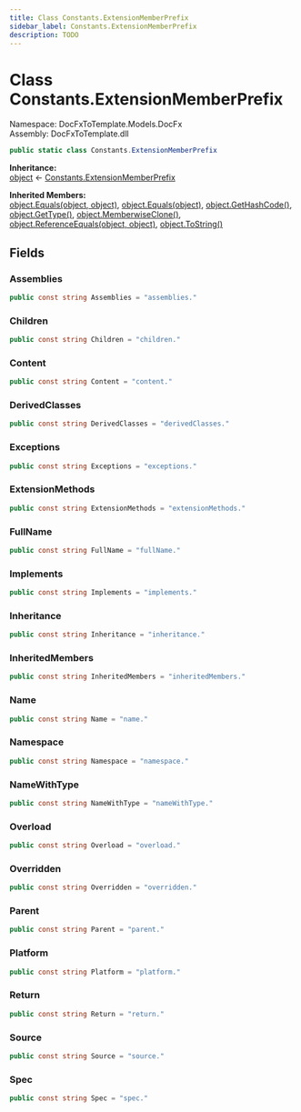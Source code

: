 ```yaml
---
title: Class Constants.ExtensionMemberPrefix
sidebar_label: Constants.ExtensionMemberPrefix
description: TODO
---
```


# Class Constants.ExtensionMemberPrefix
Namespace: DocFxToTemplate.Models.DocFx   
Assembly: DocFxToTemplate.dll
    
   

```csharp title="T:\Projekty\DocFxToTemplate\src\DocFxToTemplate\Models\DocFx\Constants.cs#78" 
public static class Constants.ExtensionMemberPrefix
```

**Inheritance:**   
[object](https://learn.microsoft.com/dotnet/api/system.object) &lt;- 
[Constants.ExtensionMemberPrefix](../DocFxToTemplate.Models.DocFx/Constants.ExtensionMemberPrefix)   

**Inherited Members:**   
[object.Equals(object, object)](https://learn.microsoft.com/dotnet/api/system.object.equals#system-object-equals(system-object-system-object)), [object.Equals(object)](https://learn.microsoft.com/dotnet/api/system.object.equals#system-object-equals(system-object)), [object.GetHashCode()](https://learn.microsoft.com/dotnet/api/system.object.gethashcode), [object.GetType()](https://learn.microsoft.com/dotnet/api/system.object.gettype), [object.MemberwiseClone()](https://learn.microsoft.com/dotnet/api/system.object.memberwiseclone), [object.ReferenceEquals(object, object)](https://learn.microsoft.com/dotnet/api/system.object.referenceequals), [object.ToString()](https://learn.microsoft.com/dotnet/api/system.object.tostring)   

   

   

## Fields
### Assemblies
   
```csharp title="T:\Projekty\DocFxToTemplate\src\DocFxToTemplate\Models\DocFx\Constants.cs#89"
public const string Assemblies = "assemblies."
```
### Children
   
```csharp title="T:\Projekty\DocFxToTemplate\src\DocFxToTemplate\Models\DocFx\Constants.cs#86"
public const string Children = "children."
```
### Content
   
```csharp title="T:\Projekty\DocFxToTemplate\src\DocFxToTemplate\Models\DocFx\Constants.cs#84"
public const string Content = "content."
```
### DerivedClasses
   
```csharp title="T:\Projekty\DocFxToTemplate\src\DocFxToTemplate\Models\DocFx\Constants.cs#93"
public const string DerivedClasses = "derivedClasses."
```
### Exceptions
   
```csharp title="T:\Projekty\DocFxToTemplate\src\DocFxToTemplate\Models\DocFx\Constants.cs#91"
public const string Exceptions = "exceptions."
```
### ExtensionMethods
   
```csharp title="T:\Projekty\DocFxToTemplate\src\DocFxToTemplate\Models\DocFx\Constants.cs#96"
public const string ExtensionMethods = "extensionMethods."
```
### FullName
   
```csharp title="T:\Projekty\DocFxToTemplate\src\DocFxToTemplate\Models\DocFx\Constants.cs#81"
public const string FullName = "fullName."
```
### Implements
   
```csharp title="T:\Projekty\DocFxToTemplate\src\DocFxToTemplate\Models\DocFx\Constants.cs#94"
public const string Implements = "implements."
```
### Inheritance
   
```csharp title="T:\Projekty\DocFxToTemplate\src\DocFxToTemplate\Models\DocFx\Constants.cs#92"
public const string Inheritance = "inheritance."
```
### InheritedMembers
   
```csharp title="T:\Projekty\DocFxToTemplate\src\DocFxToTemplate\Models\DocFx\Constants.cs#95"
public const string InheritedMembers = "inheritedMembers."
```
### Name
   
```csharp title="T:\Projekty\DocFxToTemplate\src\DocFxToTemplate\Models\DocFx\Constants.cs#82"
public const string Name = "name."
```
### Namespace
   
```csharp title="T:\Projekty\DocFxToTemplate\src\DocFxToTemplate\Models\DocFx\Constants.cs#88"
public const string Namespace = "namespace."
```
### NameWithType
   
```csharp title="T:\Projekty\DocFxToTemplate\src\DocFxToTemplate\Models\DocFx\Constants.cs#80"
public const string NameWithType = "nameWithType."
```
### Overload
   
```csharp title="T:\Projekty\DocFxToTemplate\src\DocFxToTemplate\Models\DocFx\Constants.cs#99"
public const string Overload = "overload."
```
### Overridden
   
```csharp title="T:\Projekty\DocFxToTemplate\src\DocFxToTemplate\Models\DocFx\Constants.cs#90"
public const string Overridden = "overridden."
```
### Parent
   
```csharp title="T:\Projekty\DocFxToTemplate\src\DocFxToTemplate\Models\DocFx\Constants.cs#85"
public const string Parent = "parent."
```
### Platform
   
```csharp title="T:\Projekty\DocFxToTemplate\src\DocFxToTemplate\Models\DocFx\Constants.cs#97"
public const string Platform = "platform."
```
### Return
   
```csharp title="T:\Projekty\DocFxToTemplate\src\DocFxToTemplate\Models\DocFx\Constants.cs#98"
public const string Return = "return."
```
### Source
   
```csharp title="T:\Projekty\DocFxToTemplate\src\DocFxToTemplate\Models\DocFx\Constants.cs#87"
public const string Source = "source."
```
### Spec
   
```csharp title="T:\Projekty\DocFxToTemplate\src\DocFxToTemplate\Models\DocFx\Constants.cs#83"
public const string Spec = "spec."
```
   

   

   

   

   